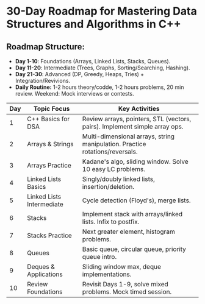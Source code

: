 # 30-Day Roadmap for Mastering Data Structures and Algorithms in C++

## Roadmap Structure:

- **Day 1-10**: Foundations (Arrays, Linked Lists, Stacks, Queues).
- **Day 11-20**: Intermediate (Trees, Graphs, Sorting/Searching, Hashing).
- **Day 21-30**: Advanced (DP, Greedy, Heaps, Tries) + Integration/Revivions.
- **Daily Routine:** 1-2 hours theory/codde, 1-2 hours problems, 20 min review. Weekend: Mock interviews or contests.

| Day | Topic Focus               | Key Activities                                                               |
| --- | ------------------------- | ---------------------------------------------------------------------------- |
| 1   | C++ Basics for DSA        | Review arrays, pointers, STL (vectors, pairs). Implement simple array ops.   |
| 2   | Arrays & Strings          | Multi-dimensional arrays, string manipulation. Practice rotations/reversals. |
| 3   | Arrays Practice           | Kadane's algo, sliding window. Solve 10 easy LC problems.                    |
| 4   | Linked Lists Basics       | Singly/doubly linked lists, insertion/deletion.                              |
| 5   | Linked Lists Intermediate | Cycle detection (Floyd's), merge lists.                                      |
| 6   | Stacks                    | Implement stack with arrays/linked lists. Infix to postfix.                  |
| 7   | Stacks Practice           | Next greater element, histogram problems.                                    |
| 8   | Queues                    | Basic queue, circular queue, priority queue intro.                           |
| 9   | Deques & Applications     | Sliding window max, deque implementations.                                   |
| 10  | Review Foundations        | Revisit Days 1-9, solve mixed problems. Mock timed session.                  |
